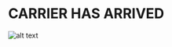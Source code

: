 # CARRIER HAS ARRIVED
![alt text][protoss]

[protoss]: https://static.wikia.nocookie.net/starcraft/images/a/a5/Carrier_SC2_Head1.jpg/revision/latest/scale-to-width-down/656?cb=20151118232919

<!---
igotDiamonds/igotDiamonds is a ✨ special ✨ repository because its `README.md` (this file) appears on your GitHub profile.
You can click the Preview link to take a look at your changes.
--->
